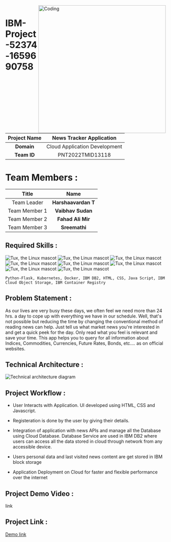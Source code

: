 <img align="right" alt="Coding" width="400" src="https://drive.google.com/file/d/1wFFjQSHafK0QVfidh9f_oAaOZiP6qTUg/view?usp=sharing">

# IBM-Project-52374-1659690758

|      **Project Name**     |  News Tracker Application      |
|:-------------------------:|:------------------------------:|
|         **Domain**        |  Cloud Application Development |
|        **Team ID**        |  PNT2022TMID13118              |

# Team Members :
|   **Title**   |      **Name**         |
|:-------------:|:---------------------:|
| Team Leader   |  **Harshaavardan T**  |
| Team Member 1 |  **Vaibhav Sudan**    |
| Team Member 2 |  **Fahad Ali Mir**    |
| Team Member 3 |  **Sreemathi**        |

## Required Skills :
 ![Tux, the Linux mascot](https://img.icons8.com/color/48/40C057/html-5--v1.png)   ![Tux, the Linux mascot](https://img.icons8.com/fluency/48/000000/css3.png) ![Tux, the Linux mascot](https://img.icons8.com/fluency/48/000000/javascript.png) ![Tux, the Linux mascot]( https://img.icons8.com/color/48/000000/kubernetes.png) ![Tux, the Linux mascot](https://img.icons8.com/color/48/000000/docker.png)  ![Tux, the Linux mascot](https://img.icons8.com/fluency/48/000000/python.png)  ![Tux, the Linux mascot]( https://img.icons8.com/ios-filled/50/000000/flask.png) ![Tux, the Linux mascot](https://img.icons8.com/nolan/64/ibm.png)

    Python-Flask, Kubernetes, Docker, IBM DB2, HTML, CSS, Java Script, IBM Cloud Object Storage, IBM Container Registry

## Problem Statement :
As our lives are very busy these days, we often feel we need more than 24 hrs. a day to cope up with everything we have in our schedule. Well, that's not possible but reducing the time by changing the conventional method of reading news can help. Just tell us what market news you're interested in and get a quick peek for the day. Only read what you feel is relevant and save your time. This app helps you to query for all information about Indices, Commodities, Currencies, Future Rates, Bonds, etc.… as on official websites.

## Technical Architecture :
![Technical architecture diagram](https://lh4.googleusercontent.com/WxV5D1L-EMl3jnFqZS9L9w9oFOkzbID-ACQyYIyzvrAYaUxp-Ry_tbCPd9xG0YKPhV97C3yayncVX49Lnbv9tJE1O7SzpvhWtCADTaikdF-aKo2Ie7JOld9iysZB8R0tzDvUthOx)

## Project Workflow :

 - User Interacts with Application. UI developed using HTML, CSS and Javascript.

 - Registeration is done by the user by giving their details.

 - Integration of application with news APIs and manage all the Database using Cloud Database. Database Service are used in IBM DB2 where users can access all the data stored in cloud through network from any accessible device.

 - Users personal data and last visited news content are get stored in IBM block storage

 - Application Deployment on Cloud for faster and flexible performance over the internet


## Project Demo Video : 

link

## Project Link :
[Demo link](http://159.122.187.241:30007/)

 
